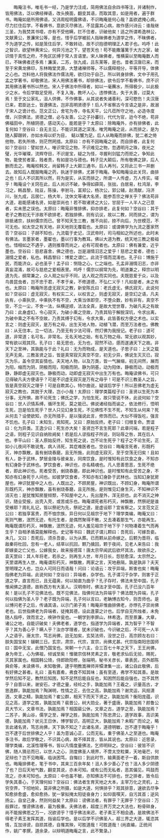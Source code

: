<!-- { "loadSidebar": true } -->
　　晦庵注书，唯毛书一经，乃是学力注成，简用佛法自余四书等注，并诸制作，皆用佛法，泛以佛经禅语，改头换面，翻变其语，而取其意，如是用者，遍于群书。晦庵如是所用佛语，又讳周程明露佛语，不识晦庵是何心哉？盖欲遮掩心病，尽力拦住后学，不看佛书，意欲灭尽佛法，不显露其心病，故作感兴诗云：谁哉继三圣，为我焚其书噫，亦有不受他瞒，拦不住者，识破他矣！适之所谓希逸林公，文献黄公，景濂宋公等，是也，惜乎后学被前人指昧佛者为道学之传，不昧佛者，不为道学之传，如是笼住后学，不敢转动，故不识抱德明理正人君子也。呜呼！此之智识，欲望林黄宋公，何异污池之下，望苍天也！苟不能撒藩篱于大方之家，破识情于真性之府，不免区区缚于常人言语里。宋人昧佛者，惟横渠以至晦庵数人而已，不昧佛者还多焉！濂溪，二苏，张九成，吕东莱等，是也。昔者汉唐已来，而至于宋黄龙佛印，东林晦堂灵源，大慧诸禅师等，不以儒释相分，平等开导，体佛之心也。岂料他人将我佛法作儒法用，欲归功于自己，所以转身排佛，文中子用孔孟之学著书，却敬佛法，宋人用佛法著书，却排佛法，欲令后学不看佛书，庶不识其用佛法著书所以然也。宋人于佛法中所得者，如以一毫蘸水，所得极少，以此极少之水，令后学取足受用，不复入海，教坏人心，违悖佛法，失于大善，过莫大焉！至于文公家礼，沮人供佛，不作佛事，从其说者失诸善利，深可愍伤！夫汉唐已来，君臣达士，皆遵佛法，岂非高明贤德乎！后人不省察古今言语之是非，故溺于宋人之诡计也。范文正公，舍宅为寺，寺名天平，公凡莅所守之地，必造寺度僧，兴崇佛法，贤德之僧，必与友善。公之子孙蕃衍，代代为官，迨今不绝，苟非佛福田中，所植阴德，感动天心，能若是乎？太原曰：除晦庵外，亦有排佛者，此复何如？空谷曰：自无主见，不能识其道之深浅，唯凭晦庵之说，从而排之，是为随人脚跟转，亦如水母以虾为目，　鲒以蟹为足。后人从晦庵而排佛，犹二者之倚他物，若失所倚，则茫然罔措。太原曰：亦有不因晦庵之说，而自排者，此复何如？空谷曰：譬如世人，唯识常见之物，不识难见之物，忽遇明月之珠，夜光之璧，光华璀璨，流辉夺目，不识是宝，疑之为怪，寻握利剑猛力而拒之，争知此物，能使贫者富，贱者贵，有如是功与德也。韩子见大颠后，所有敬佛之辞，后人删而去之。晦庵校韩文，尚留韩子上大颠三通书，后人再刊，又将此三书一并删去。故知后人既服晦庵之药，执迷于排佛，尤甚于晦庵。争知晦庵设此关窍，曲排之也！后人不识其所以然，将为是实，从实而排之，所谓一人传虚，万人传实。嗟乎！晦庵设个关窍在此，后人尚识不破，争得如薛简，张拙，白居易，杜鸿渐，李习之，韩昌黎，陆亘，陈操，李驸马，富郑公，杨次公，郭公辅，赵清献，冯济川，张九成，吕居仁，杨大年，沈休文等诸大名贤，能参吾宗之禅关乎？佛法苟非大道，曷能感诸名贤，如是崇尚也！若不取诸贤之大公，甘屈于一人半人之己意者，实未思之误也。太原曰：晦庵非惟排佛，抑亦排老，此复何如？空谷曰：其于老子之教初无干涉故不欲排老，若独排佛，则有讥议，故以二教，同而排之，谓为排抵诸宗，扶树儒宗而已。曾不知天生三教，推不向前，捺不向后，为世模范，不可无也。如太空之有天地，非天地则无覆载也。太原曰：或谓佛学为九流之墨家然否？空谷曰：子胡不知也，九流载于史记，汉武帝时，司马相如之所述也，此时未有佛法。言墨家者，墨翟也，墨以行事为教耳。佛以大道为教，统天地三教之极祖也。惜相如之不遇乎，遇则推尊而尚之，必有可观者也。太原曰：佛有兼爱，近乎墨也。空谷曰：慈悲喜舍，佛之德也，岂是溺情汩志之爱乎！慈悲之爱者，德也；溺情之爱者，私也。韩昌黎曰：博爱之谓仁。此流于情而混淆也。孔子曰：博施于民，而能济众，必也圣乎！孟子曰：恻隐之心，仁之端也。孔孟非溺情汩志，亦非真妄混淆，故可与慈悲之爱相表里。呜呼！儒宗以纲常为先，明道兼之，释宗以明道为先，纲常兼之，众人观之似乎不同，达人观之而实同也。夫既慈爱于众，以及鸟兽昆虫者，岂不忠于君，不孝于亲，不修道德，不弘仁义乎！凡如是者，未之有也。太原曰：晦庵所恶虚无寂灭之教，新安陈氏曰：老氏虚无，佛氏寂灭，此说何如？空谷曰：虚无寂灭，有权实二义，以权言之，则虚无寂灭，是空幻之语，凡夫执有，小乘执空，中乘执不有不空，大乘当体即空，不堕众数，妙有非有，真空不空，不立一尘，不舍一法，纵横逆顺，法法全真，是故大觉世尊，为破凡夫之有故乃曰：此身虚幻，令心寂灭，为破小乘之空故，乃责其陷于解脱深坑，令求出离，为破中乘之不有不空故，乃责其缚于幻有，令求大乘，此皆善权方便之术也。以实言之：则虚无寂灭，是万有之母，出生天地人物，动植飞潜，而至万法者也。佛教曰：从无住本，立一切法，乃至无有少法可得，然灯佛为我授记。老子曰：道可道，非常道；名可名，非常名。无名天地之始，有名万物之母。常无欲以观其妙，常有欲以观其窍。孔子曰：易无思也，无为也，寂然不动，感而遂通天下之故。非天下之至神，其孰能与于此？礼曰：无为而物成，是天道也。子思子曰：上天之载无声无臭。三教圣贤之旨，皆是真常寂灭真空不空，初无少异，佛说生灭灭已，寂灭为乐，盖令空其妄情也。夫天地人物，以及万类，皆一气展缩，初无间然，展而为阳，缩而为阴，阴极而阳，阳极而阴，静为阴基，动为阳体，静极而动，动极而静，静即虚无寂灭也。静极而动，动即虚无寂灭中出生万有也。晦庵读佛书，可只见得破凡夫方便语乎？可是不识虚无寂灭是万有之母乎！可是不识三教圣人之旨，皆是真空寂灭之理乎！可是自欺其心，特尔曲说，疑误后学乎！所以恶佛老为虚无寂灭之教也，其脱于大理，岂小小哉！太原曰：理学类篇程子曰：圣贤以生死为本分事，无所惧，故不论死生；佛氏之学，为怕生死，故只管说不休，此说何如？空谷曰：世人识情系缚，循环生死，莫之能已。佛说诸经指而谕之，依法修行，悟明生死，岂是怕生死乎？世人只见幻身生死，不见佛性不生不死，不知生从何来？死从何去？设使欲知，亦无所措手，是以强说此言，修饰而已。大似不得饭吃，强言不饥也。孔子曰：未知生，焉知死。又曰：原始反终。老子曰：归根复命。贾谊曰：化为异类。王逸少曰：死生亦大矣！圣贤岂不言生死耶？此章问端，若是程子之语，则程子见识自纳败阙矣！若是后人谬指程子所说，则玷辱之咎，其在后人也。李平山曰：圣人原始反终，知生死之说，岂不论生死乎？程子之不论生死，正如小儿夜间不敢说鬼，病人讳死，其症难医者也。空谷曰：晦庵言死者，形既朽灭，神亦飘散，虽有剉烧舂磨，且无所施，此则虚无寂灭，至于空荡无归矣！且如有人，卧于武林，梦居金陵与彼亲友，同席饮食，是时惟知有此饮食之身，不知亦有幻身卧于武林也。梦饮食者，神识也，亦名精魂也。凡人思善思恶，生死不绝者，即此神识也。死者受苦，剉烧舂磨，即此神识也。是时惟知有此受苦之身，不知亦有幻身死于人间也。如彼梦饮食者，不知亦有幻身卧于武林也。当知幻身犹房屋也，神识犹屋中之人也，人既出之，不顾房屋，神识既出，不顾幻身，晦庵所谓形既朽灭，神亦飘散，虽有剉烧舂磨，且无所施，是则惟见幻身生灭，不知神识不消灭也；是犹惟知房屋倾颓，不知屋中之人，先出屋外，浑无损也。此不消灭之神识，随业受报，出壳入壳，或苦或乐也。晦庵谓死者形朽灭，神飘散，然祭祀是谁受飨耶？周礼礼记，皆以祭祀为先，祭祀之道，是虚设耶？宜省察之。又言范文正公曰：若独享富贵，而不恤宗族，异日何以见祖宗于地下？理学类编，晦庵又曰：死则气散，泯然无迹，有托生者，是偶然聚得不散，又去凑着那生气，亦能再生。晦庵既谓形朽灭，神飘散，泯然无迹，何人羞见祖宗于地下乎？何物凑着生气而再生乎？自相矛盾莫能解释也。史记等书曰：魏武子谓儿颗曰：吾死后，可嫁吾妾。未几，又曰：吾死后，须杀吾妾，以为从葬。已而颗从前命嫁之。后颗为晋将，临敌秦将杜回，忽有一老人，结草以抗回，颗乃擒回，颗于夜间，见老人来告曰：我即嫁妾之亡父也，公嫁我女，故来报德耳！唐太宗早闻武后欲坏其法，故欲杀之，袁天罡曰：其人年将老，若杀之，则再生人世，年月日长，怨怒愈深。太宗然之。天罡谓再生人世，晦庵谓形朽灭，神飘散，两家之言，天地悬隔，孰是孰非？夫天罡明理之人也，岂众人可同日而语哉！问曰：论语云：攻乎异端，斯害也矣！晦庵指佛老为异端，此说何如？空谷曰：异端者，杂学也。孔子谓习于杂学，则害于正道之学，直言而已，且无蕴奥，何以拗直为曲乎？孔子存时，佛法未至中国，孔子惟闻佛之道德，故称西方有大圣人。汉明帝时，佛法才至中国，孔子已没六百年矣！是以孔子不见佛法也。既不见佛法，指佛何法为异端乎？佛法既为异端，孔子何以指佛为圣人乎？老子既为异端，孔子何以言曰，老聃博古知今，则吾师也。是以博问老子之后，传诵其语，以示门弟子焉！晦庵非惟曲排佛老，亦悖孔子崇尚佛老也。后世指佛老为异端者，徒掩其德，设此逢蒙之计也。后学自无所烛者，未免随人指呼，效而言之，唤钟作瓮也。一朝学到李屏山，林希逸，而至景濂，大章，诸公之地，自能识破矣！夫佛老者，道学也，指道学为异端者，其为智乎？不智乎？其为善心乎？瞒人乎？汝亦学理者，犹未识破也，今识破之后，不可死一人半人之语乎。唐太宗，笃志尚佛，迨无加矣，玄奘法师，没世之日，高宗顾左右曰：朕失国宝矣！辍朝三日。玄宗，肃宗，代宗，宣宗，尚佛尤甚。代宗指南阳忠国师曰：国中无宝，此僧乃国宝也。宋朝一十六主，合三百七十年之天下，王王尚佛，身为帝王，心为佛祖，倾诚至矣！惟徽宗信林灵素之言，敬老求仙后无验，赐死，灭其家属也。相国韩公琦，侍郎欧阳修，张端明，秘书关彦长，章表民，员外郎陈舜俞等，未读佛书，未知敬佛，逮乎明教嵩禅师并镡津集一出，诸公自此敬佛，后有好佛之甚者。礼曰：虽有嘉肴，弗食不知其味；虽有至道，弗学不知其善。是故学然后知不足，教然后知困，知不足然后能自反也，知困然后能自强也，岂不其然乎？自晋以来，谢安石，才德之量，经纶之手，孰能加焉？王羲之，识量高古，才思逸群，孰能加焉？陶渊明，性情之正，去住之高，孰能加焉？谢灵运，风规潇洒，文章之精，孰能加焉？崔公群，相天下而天下贤之，孰能加焉？衡阳庞蕴，识见之高，道学之胜，孰能加焉？裴晋公，树大勋业，著于盛唐，孰能加焉？颜鲁公具大节义，文章书法，孰能加焉？相国裴公休，文章之古，道学之至，孰能加焉？二苏子，黄山谷，儒学之至，禅学之胜，孰能加焉？陈忠肃公，道学政事，高识美德，孰能加焉？状元王日休，博学智识，高明正大，孰能加焉？未暇广而论之，略言此诸名贤，笃志尚佛，天下孰不知之？此诸名贤，道德明敏，岂不逮于晦庵乎！岂不逮于后世排佛之人乎！盖为意诚心正，公而无私，重于佛圣人之至道也。晦庵多注书，故后学敬之，不识其心病，故不择其言，皆从其说也。太原曰：近思录，理学类编，北溪性理等书，皆以凡情度量佛法，乞师明辩之。空谷曰：彼皆不识佛，随人猜忌而已，以世人之心，测度佛圣人境界，不啻太空粒粟，天地毫芒，何足辩也？岂不见晦庵，临诀困笃，自悔曰：到此时节，输黄面老子一着，斯自供款也。晦庵排佛老，笔于书中，其来三百余年矣！沮人多少善心了也？沮人多少阴德了也？日后天地气数，翻变其说，亦未可知。或有公而无私者，恶其偏见，鸣鼓而攻之，亦未可知也。太原曰：中也虽不敏，亦知佛法不可排也，世之排者，致令后学失其善心，于天理何如？空谷曰：佛法者生育天地之大本，主宰万化之灵机，上穷空界，下彻地轮，莫非佛之所摄，如是大道，何惧排乎？观其排意，速欲去尽争知愈排愈盛，愈抑愈扬，犹一掌拟掩太阳徒奋身力；如仰面噀天，自污其首；逆风扬尘，自坌己身，然则何益矣？太原曰：谤佛法者，有罪乎？无罪乎？空谷曰：万般罪过，惟谤佛法者，最为极重。夫佛法者，超度三界万灵之大法也，粉骨碎身，尚不能报佛恩之万一，况欲谤乎？惜乎佛法来迟，老子素王不相会遇，是故佛法不得老子素王发挥其道，指谕后学也。是以后学不识佛圣人，超三界之大道，辄恣其情，互加诽谤，自损其德，自罹其殃，可胜道哉！可胜道哉！(尚直编，正统间作，姚广孝撰，道余录，以辩明道晦庵之言，此不繁录。)
